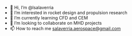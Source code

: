 - 👋 Hi, I’m @lsalaverria
- 👀 I’m interested in rocket design and propulsion research
- 🌱 I’m currently learning CFD and CEM
- 💞️ I’m looking to collaborate on MHD projects
- 📫 How to reach me salaverria.aerospace@gmail.com

<!---
lsalaverria/lsalaverria is a ✨ special ✨ repository because its `README.md` (this file) appears on your GitHub profile.
You can click the Preview link to take a look at your changes.
--->
